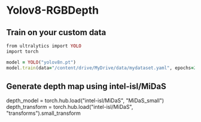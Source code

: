 ﻿# Yolov8-RGBDepth


## Train on your custom data
```rb
from ultralytics import YOLO
import torch

model = YOLO("yolov8n.pt") 
model.train(data="/content/drive/MyDrive/data/mydataset.yaml", epochs=20, batch=8, device='cuda:0')
```
## Generate depth map using intel-isl/MiDaS
depth_model = torch.hub.load("intel-isl/MiDaS", "MiDaS_small")
depth_transform = torch.hub.load("intel-isl/MiDaS", "transforms").small_transform


